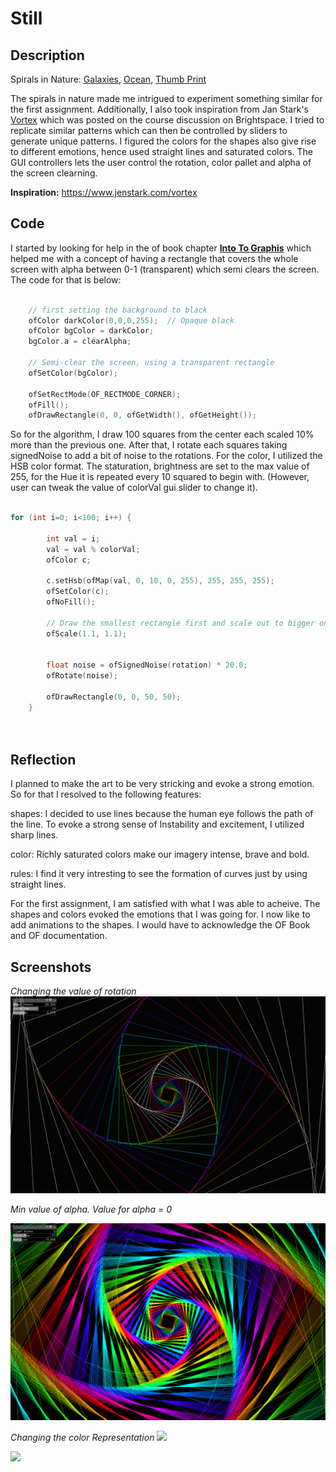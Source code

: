 # Still


## Description

Spirals in Nature: [Galaxies](https://www.google.com/url?sa=i&url=https%3A%2F%2Fpixabay.com%2Fimages%2Fsearch%2Fspiral%2520galaxy%2F&psig=AOvVaw2CjqWG3u-D5-Xn58MVfgyb&ust=1649760452165000&source=images&cd=vfe&ved=0CAcQjRxqFwoTCMCohOLqi_cCFQAAAAAdAAAAABAI), [Ocean](https://www.worldatlas.com/r/w960-q80/upload/fc/ab/9b/shutterstock-1038169048.jpg), [Thumb Print](https://thumbs.dreamstime.com/b/human-fingerprint-finger-print-biometric-scan-line-art-vector-icon-apps-websites-human-fingerprint-finger-print-162436744.jpg)

The spirals in nature made me intrigued to experiment something similar for the first assignment. Additionally, I also took inspiration from Jan Stark's  [Vortex](https://www.jenstark.com/vortex) which was posted on the course discussion on Brightspace. I tried to replicate similar patterns which can then be controlled by sliders to generate unique patterns. I figured the colors for the shapes also give rise to different emotions, hence used straight lines and saturated colors. The GUI controllers lets the user control the rotation, color pallet and alpha of the screen clearning. 

**Inspiration:** https://www.jenstark.com/vortex

## Code

I started by looking for help in the of book chapter **[Into To Graphis](http://openframeworks.kr/ofBook/chapters/intro_to_graphics.html)** which helped me with a concept of having a rectangle that covers the whole screen with alpha between 0-1 (transparent) which semi clears the screen. The code for that is below: 

```C++

    // first setting the background to black
    ofColor darkColor(0,0,0,255);  // Opaque black
    ofColor bgColor = darkColor;
    bgColor.a = clearAlpha;
     
    // Semi-clear the screen, using a transparent rectangle
    ofSetColor(bgColor);
    
    ofSetRectMode(OF_RECTMODE_CORNER);
    ofFill();
    ofDrawRectangle(0, 0, ofGetWidth(), ofGetHeight());

```

So for the algorithm, I draw 100 squares from the center each scaled 10% more than the previous one. After that, I rotate each squares taking signedNoise to add a bit of noise to the rotations. For the color, I utilized the HSB color format. The staturation, brightness are set to the max value of 255, for the Hue it is repeated every 10 squared to begin with. (However, user can tweak the value of colorVal gui slider to change it).
```C++

for (int i=0; i<100; i++) {
        
        int val = i;
        val = val % colorVal;
        ofColor c;
        
        c.setHsb(ofMap(val, 0, 10, 0, 255), 255, 255, 255);
        ofSetColor(c);
        ofNoFill();
        
        // Draw the smallest rectangle first and scale out to bigger ones progressively
        ofScale(1.1, 1.1);

        
        float noise = ofSignedNoise(rotation) * 20.0;
        ofRotate(noise);

        ofDrawRectangle(0, 0, 50, 50);
    }
 
 
 ```

## Reflection 

I planned to make the art to be very stricking and evoke a strong emotion. So for that I resolved to the following features:

shapes: I decided to use lines because the human eye follows the path of the line. To evoke a strong sense of Instability and excitement, I utilized sharp lines.

color: Richly saturated colors make our imagery intense, brave and bold.

rules: I find it very intresting to see the formation of curves just by using straight lines.

For the first assignment, I am satisfied with what I was able to acheive. The shapes and colors evoked the emotions that I was going for. I now like to add animations to the shapes. I would have to acknowledge the OF Book and OF documentation.
 

## Screenshots

*Changing the value of rotation*
![](bin/data/s_1.png)


*Min value of alpha. Value for alpha = 0*

![](bin/data/s_2.png)


*Changing the color Representation*
![](bin/data/s_3.png)



![](bin/data/s_4.png)
